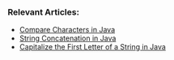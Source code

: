 
### Relevant Articles:

- [Compare Characters in Java](https://www.baeldung.com/java-compare-characters)
- [String Concatenation in Java](https://www.baeldung.com/java-string-concatenation)
- [Capitalize the First Letter of a String in Java](https://www.baeldung.com/java-string-uppercase-first-letter)
